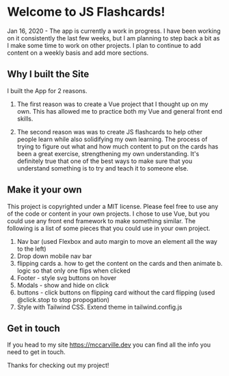 # Welcome to JS Flashcards!

Jan 16, 2020 - The app is currently a work in progress. I have been working on it consistently the last few weeks, but I am planning to step back a bit as I make some time to work on other projects. I plan to continue to add content on a weekly basis and add more sections.

## Why I built the Site

I built the App for 2 reasons.

1. The first reason was to create a Vue project that I thought up on my own.  This has allowed me to practice both my Vue and general front end skills.  

2. The second reason was was to create JS flashcards to help other people learn while also solidifying my own learning. The process of trying to figure out what and how much content to put on the cards has been a great exercise, strengthening my own understanding. It's definitely true that one of the best ways to make sure that you understand something is to try and teach it to someone else.

## Make it your own

This project is copyrighted under a MIT license. Please feel free to use any of the code or content in your own projects. I chose to use Vue, but you could use any front end framework to make something similar. The following is a list of some pieces that you could use in your own project.

1. Nav bar (used Flexbox and auto margin to move an element all the way to the left)
2. Drop down mobile nav bar
3. flipping cards
  a. how to get the content on the cards and then animate
  b. logic so that only one flips when clicked
4. Footer - style svg buttons on hover
5. Modals - show and hide on click
6. buttons - click buttons on flipping card without the card flipping (used @click.stop to stop propogation)
7. Style with Tailwind CSS.  Extend theme in tailwind.config.js

## Get in touch

If you head to my site https://mccarville.dev you can find all the info you need to get in touch.

Thanks for checking out my project!
